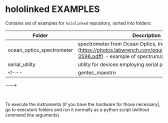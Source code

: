 # hololinked EXAMPLES

Contains set of examples for `hololinked` repository, sorted into folders:

| Folder   | Description |
| -------- | ----------- |
| ocean_optics_spectrometer | spectrometer from Ocean Optics, Inc. (https://photos.labwrench.com/equipmentManuals/9443-3596.pdff) - example of spectrum/array data  |
| serial_utility | utility for devices employing serial port communication |
<!--- | gentec_maestro | laser pulse energy meter from Gentec Electro-Optics (https://www.gentec-eo.com/products/maestro) - example for time series data |
--->

<br/>

To execute the instruments (if you have the hardware for those necessary), go to executors folders and run it normally as a python script (without command line arguments)

<!--- 
comment: See step by step tutorials for each of the devices here : (will be filled)
For ReactJS dashboards for each device, see examples here : (will be filled)
--->